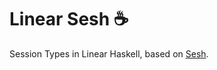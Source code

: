 # Linear Sesh ☕

Session Types in Linear Haskell, based on [Sesh][sesh].

[sesh]: https://github.com/wenkokke/sesh/
